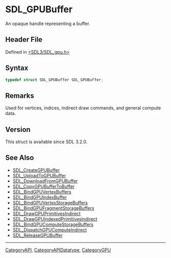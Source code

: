 # SDL_GPUBuffer

An opaque handle representing a buffer.

## Header File

Defined in [<SDL3/SDL_gpu.h>](https://github.com/libsdl-org/SDL/blob/main/include/SDL3/SDL_gpu.h)

## Syntax

```c
typedef struct SDL_GPUBuffer SDL_GPUBuffer;
```

## Remarks

Used for vertices, indices, indirect draw commands, and general compute
data.

## Version

This struct is available since SDL 3.2.0.

## See Also

- [SDL_CreateGPUBuffer](SDL_CreateGPUBuffer)
- [SDL_UploadToGPUBuffer](SDL_UploadToGPUBuffer)
- [SDL_DownloadFromGPUBuffer](SDL_DownloadFromGPUBuffer)
- [SDL_CopyGPUBufferToBuffer](SDL_CopyGPUBufferToBuffer)
- [SDL_BindGPUVertexBuffers](SDL_BindGPUVertexBuffers)
- [SDL_BindGPUIndexBuffer](SDL_BindGPUIndexBuffer)
- [SDL_BindGPUVertexStorageBuffers](SDL_BindGPUVertexStorageBuffers)
- [SDL_BindGPUFragmentStorageBuffers](SDL_BindGPUFragmentStorageBuffers)
- [SDL_DrawGPUPrimitivesIndirect](SDL_DrawGPUPrimitivesIndirect)
- [SDL_DrawGPUIndexedPrimitivesIndirect](SDL_DrawGPUIndexedPrimitivesIndirect)
- [SDL_BindGPUComputeStorageBuffers](SDL_BindGPUComputeStorageBuffers)
- [SDL_DispatchGPUComputeIndirect](SDL_DispatchGPUComputeIndirect)
- [SDL_ReleaseGPUBuffer](SDL_ReleaseGPUBuffer)






----
[CategoryAPI](CategoryAPI), [CategoryAPIDatatype](CategoryAPIDatatype), [CategoryGPU](CategoryGPU)

